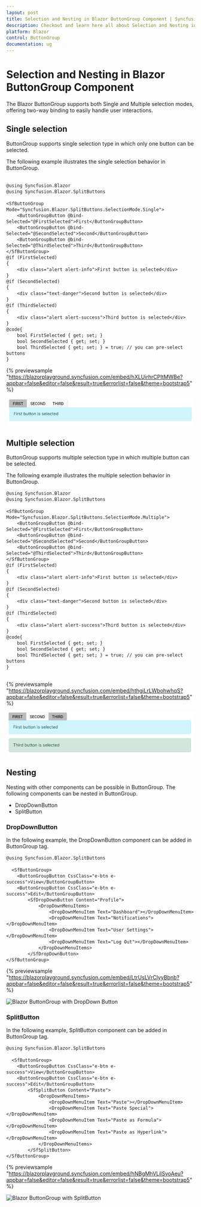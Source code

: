 ```yaml
---
layout: post
title: Selection and Nesting in Blazor ButtonGroup Component | Syncfusion
description: Checkout and learn here all about Selection and Nesting in Syncfusion Blazor ButtonGroup component and more.
platform: Blazor
control: ButtonGroup
documentation: ug
---
```


# Selection and Nesting in Blazor ButtonGroup Component

The Blazor ButtonGroup supports both Single and Multiple selection modes, offering two-way binding to easily handle user interactions.

## Single selection

ButtonGroup supports single selection type in which only one button can be selected.

The following example illustrates the single selection behavior in ButtonGroup.

```cshtml

@using Syncfusion.Blazor
@using Syncfusion.Blazor.SplitButtons

<SfButtonGroup Mode="Syncfusion.Blazor.SplitButtons.SelectionMode.Single">
    <ButtonGroupButton @bind-Selected="@FirstSelected">First</ButtonGroupButton>
    <ButtonGroupButton @bind-Selected="@SecondSelected">Second</ButtonGroupButton>
    <ButtonGroupButton @bind-Selected="@ThirdSelected">Third</ButtonGroupButton>
</SfButtonGroup>
@if (FirstSelected)
{
    <div class="alert alert-info">First button is selected</div>
}
@if (SecondSelected)
{
    <div class="text-danger">Second button is selected</div>
}
@if (ThirdSelected)
{
    <div class="alert alert-success">Third button is selected</div>
}
@code{
    bool FirstSelected { get; set; }
    bool SecondSelected { get; set; }
    bool ThirdSelected { get; set; } = true; // you can pre-select buttons
}

```
{% previewsample "https://blazorplayground.syncfusion.com/embed/hXLUirhrCPItMWBe?appbar=false&editor=false&result=true&errorlist=false&theme=bootstrap5" %}

![Blazor ButtonGroup with Single Selection](./images/blazor-buttongroup-single-selection.png)

## Multiple selection

ButtonGroup supports multiple selection type in which multiple button can be selected.

The following example illustrates the multiple selection behavior in ButtonGroup.

```cshtml
@using Syncfusion.Blazor
@using Syncfusion.Blazor.SplitButtons

<SfButtonGroup Mode="Syncfusion.Blazor.SplitButtons.SelectionMode.Multiple">
    <ButtonGroupButton @bind-Selected="@FirstSelected">First</ButtonGroupButton>
    <ButtonGroupButton @bind-Selected="@SecondSelected">Second</ButtonGroupButton>
    <ButtonGroupButton @bind-Selected="@ThirdSelected">Third</ButtonGroupButton>
</SfButtonGroup>
@if (FirstSelected)
{
    <div class="alert alert-info">First button is selected</div>
}
@if (SecondSelected)
{
    <div class="text-danger">Second button is selected</div>
}
@if (ThirdSelected)
{
    <div class="alert alert-success">Third button is selected</div>
}
@code{
    bool FirstSelected { get; set; }
    bool SecondSelected { get; set; }
    bool ThirdSelected { get; set; } = true; // you can pre-select buttons
}


```
{% previewsample "https://blazorplayground.syncfusion.com/embed/hthgiLrLWbohwhqS?appbar=false&editor=false&result=true&errorlist=false&theme=bootstrap5" %}

![Blazor ButtonGroup with Multiple Selection](./images/blazor-buttongroup-multiple-selection.png)

## Nesting

Nesting with other components can be possible in ButtonGroup. The following components can be nested in ButtonGroup.
* DropDownButton
* SplitButton

### DropDownButton

In the following example, the DropDownButton component can be added in ButtonGroup tag.

```cshtml
@using Syncfusion.Blazor.SplitButtons

  <SfButtonGroup>
    <ButtonGroupButton CssClass="e-btn e-success">View</ButtonGroupButton>
    <ButtonGroupButton CssClass="e-btn e-success">Edit</ButtonGroupButton>
        <SfDropDownButton Content="Profile">
            <DropDownMenuItems>
                <DropDownMenuItem Text="Dashboard"></DropDownMenuItem>
                <DropDownMenuItem Text="Notifications"></DropDownMenuItem>
                <DropDownMenuItem Text="User Settings"></DropDownMenuItem>
                <DropDownMenuItem Text="Log Out"></DropDownMenuItem>
            </DropDownMenuItems>
        </SfDropDownButton>
</SfButtonGroup>

```
{% previewsample "https://blazorplayground.syncfusion.com/embed/LtrUsLVrClyyBbnb?appbar=false&editor=false&result=true&errorlist=false&theme=bootstrap5" %}

![Blazor ButtonGroup with DropDown Button](./images/blazor-buttongroup-with-dropdown.png)

### SplitButton

In the following example, SplitButton component can be added in ButtonGroup tag.

```cshtml
@using Syncfusion.Blazor.SplitButtons

  <SfButtonGroup>
    <ButtonGroupButton CssClass="e-btn e-success">View</ButtonGroupButton>
    <ButtonGroupButton CssClass="e-btn e-success">Edit</ButtonGroupButton>
        <SfSplitButton Content="Paste">
            <DropDownMenuItems>
                <DropDownMenuItem Text="Paste"></DropDownMenuItem>
                <DropDownMenuItem Text="Paste Special"></DropDownMenuItem>
                <DropDownMenuItem Text="Paste as Formula"></DropDownMenuItem>
                <DropDownMenuItem Text="Paste as Hyperlink"></DropDownMenuItem>
            </DropDownMenuItems>
        </SfSplitButton>
</SfButtonGroup>
```
{% previewsample "https://blazorplayground.syncfusion.com/embed/hNBgMhVLilSvoAeu?appbar=false&editor=false&result=true&errorlist=false&theme=bootstrap5" %}

![Blazor ButtonGroup with SplitButton](./images/blazor-buttongroup-with-splitbutton.png)